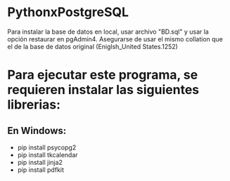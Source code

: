 ﻿# PythonxPostgreSQL

Para instalar la base de datos en local, usar archivo "BD.sql" y usar la opción restaurar en pgAdmin4. Asegurarse de usar el mismo collation que el de la base de datos original (Eniglsh_United States.1252)

# Para ejecutar este programa, se requieren instalar las siguientes librerias:


## En Windows:
- pip install psycopg2
- pip install tkcalendar
- pip install jinja2
- pip install pdfkit
